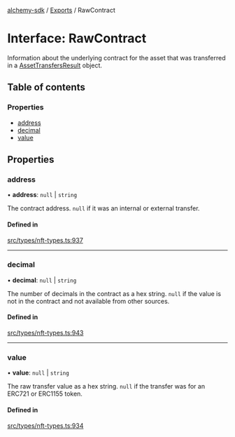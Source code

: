 [alchemy-sdk](../README.md) / [Exports](../modules.md) / RawContract

# Interface: RawContract

Information about the underlying contract for the asset that was transferred
in a [AssetTransfersResult](AssetTransfersResult.md) object.

## Table of contents

### Properties

- [address](RawContract.md#address)
- [decimal](RawContract.md#decimal)
- [value](RawContract.md#value)

## Properties

### address

• **address**: ``null`` \| `string`

The contract address. `null` if it was an internal or external transfer.

#### Defined in

[src/types/nft-types.ts:937](https://github.com/alchemyplatform/alchemy-sdk-js/blob/1ee40cb2/src/types/nft-types.ts#L937)

___

### decimal

• **decimal**: ``null`` \| `string`

The number of decimals in the contract as a hex string. `null` if the value
is not in the contract and not available from other sources.

#### Defined in

[src/types/nft-types.ts:943](https://github.com/alchemyplatform/alchemy-sdk-js/blob/1ee40cb2/src/types/nft-types.ts#L943)

___

### value

• **value**: ``null`` \| `string`

The raw transfer value as a hex string. `null` if the transfer was for an
ERC721 or ERC1155 token.

#### Defined in

[src/types/nft-types.ts:934](https://github.com/alchemyplatform/alchemy-sdk-js/blob/1ee40cb2/src/types/nft-types.ts#L934)
